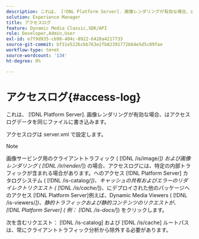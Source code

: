 ```yaml
---
description: これは、 [!DNL Platform Server]. 画像レンダリングが有効な場合、はアクセスログデータを同じファイルに書き込みます。
solution: Experience Manager
title: アクセスログ
feature: Dynamic Media Classic,SDK/API
role: Developer,Admin,User
exl-id: e7f9d935-cb98-404c-8922-6420a4217733
source-git-commit: bf31e5226cbb763e2fb82391772b64e5d5c89fae
workflow-type: tm+mt
source-wordcount: '134'
ht-degree: 0%

---
```


# アクセスログ{#access-log}

これは、 [!DNL Platform Server]. 画像レンダリングが有効な場合、はアクセスログデータを同じファイルに書き込みます。

アクセスログは server.xml で設定します。

>[!NOTE]
>
>画像サービング用のクライアントトラフィック ( [!DNL /is/image/*]) および画像レンダリング ( [!DNL /ir/render/*]) の場合、アクセスログには、特定の内部トラフィックが含まれる場合があります。へのアクセス [!DNL Platform Server] カタログシステム ( [!DNL /is-catalog/*])、キャッシュの共有およびエラーのリダイレクトリクエスト ( [!DNL /is/cache/*])、にデプロイされた他のパッケージへのアクセス [!DNL Platform Server]例えば、Dynamic Media Viewers ( [!DNL /is-viewers/*])、静的トラフィックおよび静的コンテンツのリクエストが、 [!DNL Platform Server] ( 例： [!DNL /is-docs/*]) をクリックします。

次を含むリクエスト： [!DNL /is-catalog] および [!DNL /is/cache] ルートパスは、常にクライアントトラフィック分析から除外する必要があります。
